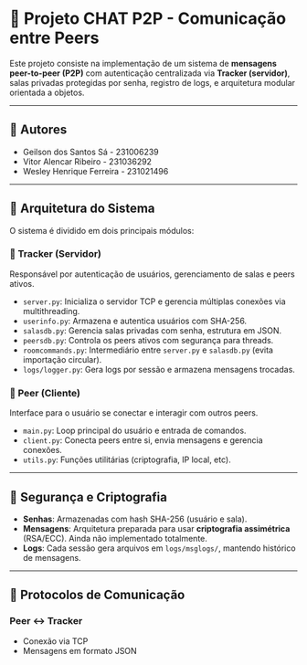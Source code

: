 # 📡 Projeto CHAT P2P - Comunicação entre Peers

Este projeto consiste na implementação de um sistema de **mensagens peer-to-peer (P2P)** com autenticação centralizada via **Tracker (servidor)**, salas privadas protegidas por senha, registro de logs, e arquitetura modular orientada a objetos.

---

## 👥 Autores

- Geilson dos Santos Sá - 231006239  
- Vitor Alencar Ribeiro - 231036292  
- Wesley Henrique Ferreira - 231021496  

---

## 🧱 Arquitetura do Sistema

O sistema é dividido em dois principais módulos:

### 🔹 Tracker (Servidor)
Responsável por autenticação de usuários, gerenciamento de salas e peers ativos.

- `server.py`: Inicializa o servidor TCP e gerencia múltiplas conexões via multithreading.
- `userinfo.py`: Armazena e autentica usuários com SHA-256.
- `salasdb.py`: Gerencia salas privadas com senha, estrutura em JSON.
- `peersdb.py`: Controla os peers ativos com segurança para threads.
- `roomcommands.py`: Intermediário entre `server.py` e `salasdb.py` (evita importação circular).
- `logs/logger.py`: Gera logs por sessão e armazena mensagens trocadas.
  
### 🔸 Peer (Cliente)
Interface para o usuário se conectar e interagir com outros peers.

- `main.py`: Loop principal do usuário e entrada de comandos.
- `client.py`: Conecta peers entre si, envia mensagens e gerencia conexões.
- `utils.py`: Funções utilitárias (criptografia, IP local, etc).

---

## 🔐 Segurança e Criptografia

- **Senhas**: Armazenadas com hash SHA-256 (usuário e sala).
- **Mensagens**: Arquitetura preparada para usar **criptografia assimétrica** (RSA/ECC). Ainda não implementado totalmente.
- **Logs**: Cada sessão gera arquivos em `logs/msglogs/`, mantendo histórico de mensagens.

---

## 🔄 Protocolos de Comunicação

### Peer ↔️ Tracker
- Conexão via TCP
- Mensagens em formato JSON

